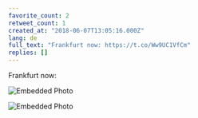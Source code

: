 ```yaml
---
favorite_count: 2
retweet_count: 1
created_at: "2018-06-07T13:05:16.000Z"
lang: de
full_text: "Frankfurt now: https://t.co/Ww9UC1VfCm"
replies: []
---
```


Frankfurt now:

<div class="gallery gallery-2">

![Embedded Photo](https://twitter-media-coderbyheart.s3.eu-north-1.amazonaws.com/1004710885401690114-DfFzLLBXUAAHZ1P.jpg)

![Embedded Photo](https://twitter-media-coderbyheart.s3.eu-north-1.amazonaws.com/1004710885401690114-DfFzNMJW4AIlM_9.jpg)

</div>
